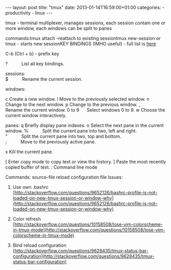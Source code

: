 --- layout: post title: "tmux" date: 2013-01-14T16:59:00+01:00 categories: - productivity - linux ---

    
tmux - terminal multiplexer, manages sessions, each session contain one or more window, each windows can be split to panes  
    
commands:tmux attach -reattach to existing sessiontmux new-session or tmux - starts new sessionKEY BINDINGS (IMHO useful) - full list is [here](http://www.openbsd.org/cgi-bin/man.cgi?query=tmux&sektion=1#KEY+BINDINGS)  
    
C-b (Ctrl + b) - prefix key  
    
?           List all key bindings.  
    
sessions:  
$           Rename the current session.  
    
windows:  
    

c Create a new window.
l Move to the previously selected window.
n Change to the next window.
p Change to the previous window.
,           Rename the current window.
0 to 9      Select windows 0 to 9.
w Choose the current window interactively.

panes:
q Briefly display pane indexes.
o Select the next pane in the current window. %           Split the current pane into two, left and right.  
"           Split the current pane into two, top and bottom.  
;           Move to the previously active pane.  

x Kill the current pane.

    
    

[ Enter copy mode to copy text or view the history. ] Paste the most recently copied buffer of text.
: Command line mode

Commands:
source-file reload configuration file
Issues:  
1. Use own .bashrc  
[http://stackoverflow.com/questions/9652126/bashrc-profile-is-not-loaded-on-new-tmux-session-or-window-why](http://stackoverflow.com/questions/9652126/bashrc-profile-is-not-loaded-on-new-tmux-session-or-window-why)  
    
2. Color refresh  
[http://stackoverflow.com/questions/10158508/lose-vim-colorscheme-in-tmux-mode](http://stackoverflow.com/questions/10158508/lose-vim-colorscheme-in-tmux-mode)  
    
3. Bind reload configuration  
[http://stackoverflow.com/questions/9628435/tmux-status-bar-configuration](http://stackoverflow.com/questions/9628435/tmux-status-bar-configuration)
